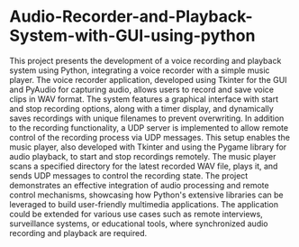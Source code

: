 # Audio-Recorder-and-Playback-System-with-GUI-using-python
This project presents the development of a voice recording and playback system using Python, integrating a voice recorder with a simple music player. The voice recorder application, developed using Tkinter for the GUI and PyAudio for capturing audio, allows users to record and save voice clips in WAV format. The system features a graphical interface with start and stop recording options, along with a timer display, and dynamically saves recordings with unique filenames to prevent overwriting.
In addition to the recording functionality, a UDP server is implemented to allow remote control of the recording process via UDP messages. This setup enables the music player, also developed with Tkinter and using the Pygame library for audio playback, to start and stop recordings remotely. The music player scans a specified directory for the latest recorded WAV file, plays it, and sends UDP messages to control the recording state.
The project demonstrates an effective integration of audio processing and remote control mechanisms, showcasing how Python's extensive libraries can be leveraged to build user-friendly multimedia applications. The application could be extended for various use cases such as remote interviews, surveillance systems, or educational tools, where synchronized audio recording and playback are required.
